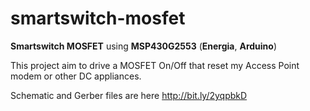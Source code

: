 # smartswitch-mosfet
<strong>Smartswitch MOSFET</strong> using <strong>MSP430G2553</strong> (<strong>Energia</strong>, <strong>Arduino</strong>)

This project aim to drive a MOSFET On/Off that reset my Access Point modem or other DC appliances.

Schematic and Gerber files are here http://bit.ly/2yqpbkD
